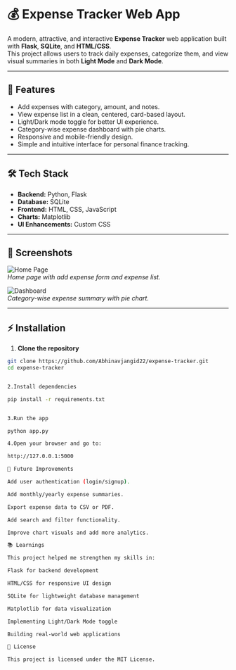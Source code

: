 # 💰 Expense Tracker Web App

A modern, attractive, and interactive **Expense Tracker** web application built with **Flask**, **SQLite**, and **HTML/CSS**.  
This project allows users to track daily expenses, categorize them, and view visual summaries in both **Light Mode** and **Dark Mode**.

---

## 🚀 Features

- Add expenses with category, amount, and notes.
- View expense list in a clean, centered, card-based layout.
- Light/Dark mode toggle for better UI experience.
- Category-wise expense dashboard with pie charts.
- Responsive and mobile-friendly design.
- Simple and intuitive interface for personal finance tracking.

---

## 🛠 Tech Stack

- **Backend:** Python, Flask
- **Database:** SQLite
- **Frontend:** HTML, CSS, JavaScript
- **Charts:** Matplotlib
- **UI Enhancements:** Custom CSS

---

## 📌 Screenshots

![Home Page](screenshots/home.png)  
*Home page with add expense form and expense list.*

![Dashboard](screenshots/dashboard.png)  
*Category-wise expense summary with pie chart.*

---

## ⚡ Installation

1. **Clone the repository**
```bash
git clone https://github.com/Abhinavjangid22/expense-tracker.git
cd expense-tracker


2.Install dependencies

pip install -r requirements.txt


3.Run the app

python app.py

4.Open your browser and go to:

http://127.0.0.1:5000

🎯 Future Improvements

Add user authentication (login/signup).

Add monthly/yearly expense summaries.

Export expense data to CSV or PDF.

Add search and filter functionality.

Improve chart visuals and add more analytics.

📚 Learnings

This project helped me strengthen my skills in:

Flask for backend development

HTML/CSS for responsive UI design

SQLite for lightweight database management

Matplotlib for data visualization

Implementing Light/Dark Mode toggle

Building real-world web applications

📄 License

This project is licensed under the MIT License.